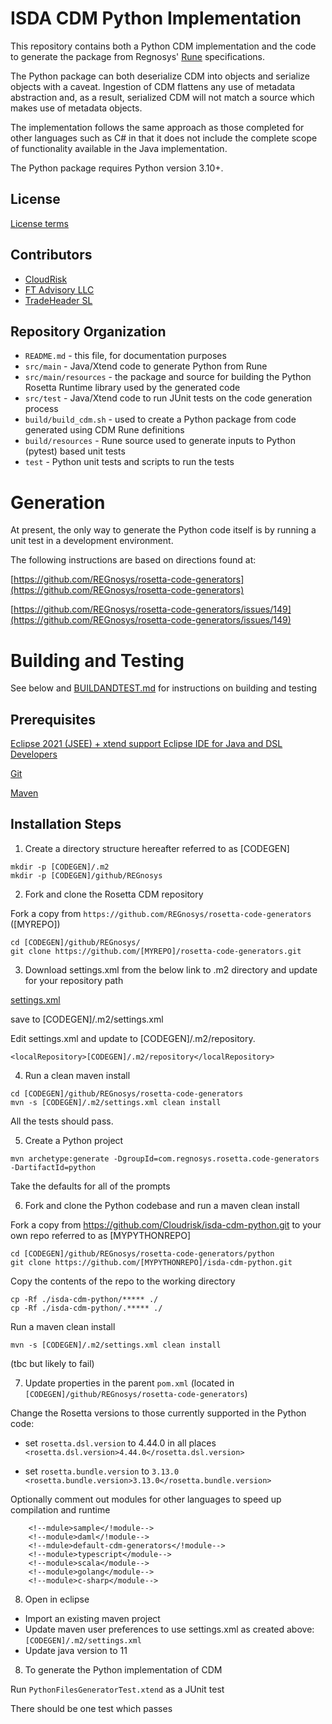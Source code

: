 # ISDA CDM Python Implementation

This repository contains both a Python CDM implementation and the code to generate the package from Regnosys' [Rune](https://github.com/finos/rune-dsl) specifications.  
 
The Python package can both deserialize CDM into objects and serialize objects with a caveat.  Ingestion of CDM flattens any use of metadata abstraction and, as a result, serialized CDM will not match a source which makes use of metadata objects.

The implementation follows the same approach as those completed for other languages such as C# in that it does not include the complete scope of functionality available in the Java implementation.

The Python package requires Python version 3.10+.

## License

[License terms](<https://portal.cdm.rosetta-technology.io/#/terms-isda>) 

## Contributors
- [CloudRisk](https://www.cloudrisk.uk)
- [FT Advisory LLC](https://www.ftadvisory.co)
- [TradeHeader SL](https://www.tradeheader.com)

## Repository Organization

- `README.md` - this file, for documentation purposes
- `src/main`  - Java/Xtend code to generate Python from Rune
- `src/main/resources`  - the package and source for building the Python Rosetta Runtime library used by the generated code
- `src/test`  - Java/Xtend code to run JUnit tests on the code generation process
- `build/build_cdm.sh` - used to create a Python package from code generated using CDM Rune definitions
- `build/resources` - Rune source used to generate inputs to Python (pytest) based unit tests
- `test` - Python unit tests and scripts to run the tests

# Generation 

At present, the only way to generate the Python code itself is by running a unit test in a development environment.

The following instructions are based on directions found at:

[https://github.com/REGnosys/rosetta-code-generators](https://github.com/REGnosys/rosetta-code-generators)

[https://github.com/REGnosys/rosetta-code-generators/issues/149](https://github.com/REGnosys/rosetta-code-generators/issues/149)

# Building and Testing
See below and [BUILDANDTEST.md](BUILDANDTEST.md) for instructions on building and testing

## Prerequisites

[Eclipse 2021 (JSEE) + xtend support Eclipse IDE for Java and DSL Developers](https://www.eclipse.org/downloads/packages/release/2021-12/r/eclipse-ide-java-and-dsl-developers)

[Git](https://git-scm.com/)

[Maven](http://maven.apache.org/)

## Installation Steps

1. Create a directory structure hereafter referred to as [CODEGEN]
```
mkdir -p [CODEGEN]/.m2
mkdir -p [CODEGEN]/github/REGnosys
```

2. Fork and clone the Rosetta CDM repository 

Fork a copy from `https://github.com/REGnosys/rosetta-code-generators` ([MYREPO])

```
cd [CODEGEN]/github/REGnosys/
git clone https://github.com/[MYREPO]/rosetta-code-generators.git
```

3. Download settings.xml from the below link to .m2 directory and update for your repository path

[settings.xml](https://github.com/REGnosys/rosetta-code-generators/issues/149#issuecomment-1151680983)

save to [CODEGEN]/.m2/settings.xml

Edit settings.xml and update <localRepository> to [CODEGEN]/.m2/repository. 

```
<localRepository>[CODEGEN]/.m2/repository</localRepository>
```

4. Run a clean maven install 

```
cd [CODEGEN]/github/REGnosys/rosetta-code-generators
mvn -s [CODEGEN]/.m2/settings.xml clean install
```
All the tests should pass.

5. Create a Python project

```
mvn archetype:generate -DgroupId=com.regnosys.rosetta.code-generators  -DartifactId=python
```
Take the defaults for all of the prompts

6. Fork and clone the Python codebase and run a maven clean install

Fork a copy from https://github.com/Cloudrisk/isda-cdm-python.git to your own repo referred to as [MYPYTHONREPO] 

```
cd [CODEGEN]/github/REGnosys/rosetta-code-generators/python
git clone https://github.com/[MYPYTHONREPO]/isda-cdm-python.git
```
Copy the contents of the repo to the working directory

```
cp -Rf ./isda-cdm-python/***** ./
cp -Rf ./isda-cdm-python/.***** ./
```

Run a maven clean install
```
mvn -s [CODEGEN]/.m2/settings.xml clean install
```
(tbc but likely to fail)

7. Update properties in the parent `pom.xml` (located in `[CODEGEN]/github/REGnosys/rosetta-code-generators`)

Change the Rosetta versions to those currently supported in the Python code:

- set `rosetta.dsl.version` to 4.44.0 in all places
  `<rosetta.dsl.version>4.44.0</rosetta.dsl.version>`
        
- set `rosetta.bundle.version` to `3.13.0`
  `<rosetta.bundle.version>3.13.0</rosetta.bundle.version>`

Optionally comment out modules for other languages to speed up compilation and runtime

```
    <!--mdule>sample</!module-->
    <!--module>daml</!module-->
    <!--mdule>default-cdm-generators</!module-->
    <!--module>typescript</module-->
    <!--module>scala</module-->
    <!--module>golang</module-->
    <!--module>c-sharp</module-->
```
8. Open in eclipse  

- Import an existing maven project
- Update maven user preferences to use settings.xml as created above: `[CODEGEN]/.m2/settings.xml`
- Update java version to 11

8. To generate the Python implementation of CDM

Run `PythonFilesGeneratorTest.xtend` as a JUnit test

There should be one test which passes
